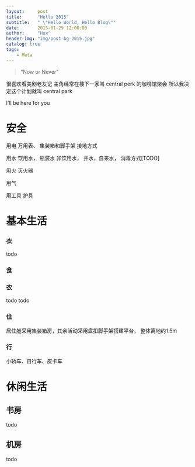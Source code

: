 ```yaml
---
layout:     post
title:      "Hello 2015"
subtitle:   " \"Hello World, Hello Blog\""
date:       2015-01-29 12:00:00
author:     "Hux"
header-img: "img/post-bg-2015.jpg"
catalog: true
tags:
    - Meta
---
```


> “Now or Never”


很喜欢看美剧老友记
主角经常在楼下一家叫 central perk 的咖啡馆聚会
所以我决定这个计划就叫  central park

I'll be here for you



<p id = "build"></p>


# 安全



用电
万用表、
集装箱和脚手架 接地方式

用水
饮用水， 瓶装水
非饮用水， 井水，自来水， 消毒方式[TODO]


用火
灭火器

用气

用工具
护具

# 基本生活

### 衣

todo

### 食



### 衣

todo
todo

### 住

居住舱采用集装箱房，其余活动采用盘扣脚手架搭建平台， 整体离地约1.5m

### 行

小轿车、自行车、皮卡车


# 休闲生活

## 书房

todo

## 机房

todo
